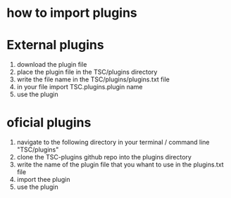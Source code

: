 # how to import plugins

# External plugins

1. download the plugin file
2. place the plugin file in the TSC/plugins directory
3. write the file name in the TSC/plugins/plugins.txt file
4. in your file import TSC.plugins.plugin name
5. use the plugin

# oficial plugins

1. navigate to the following directory in your terminal / command line "TSC/plugins"
2. clone the TSC-plugins github repo into the plugins directory
3. write the name of the plugin file that you whant to use in the plugins.txt file
4. import thee plugin
5. use the plugin

